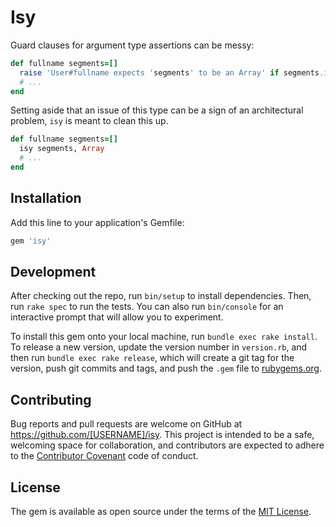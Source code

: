 # Isy

Guard clauses for argument type assertions can be messy:

```ruby
def fullname segments=[]
  raise 'User#fullname expects 'segments' to be an Array' if segments.is_a? Array
  # ...
end
```

Setting aside that an issue of this type can be a sign of an
architectural problem, `isy` is meant to clean this up.

```ruby
def fullname segments=[]
  isy segments, Array
  # ...
end
```

## Installation

Add this line to your application's Gemfile:

```ruby
gem 'isy'
```

## Development

After checking out the repo, run `bin/setup` to install dependencies. Then, run `rake spec` to run the tests. You can also run `bin/console` for an interactive prompt that will allow you to experiment.

To install this gem onto your local machine, run `bundle exec rake install`. To release a new version, update the version number in `version.rb`, and then run `bundle exec rake release`, which will create a git tag for the version, push git commits and tags, and push the `.gem` file to [rubygems.org](https://rubygems.org).

## Contributing

Bug reports and pull requests are welcome on GitHub at https://github.com/[USERNAME]/isy. This project is intended to be a safe, welcoming space for collaboration, and contributors are expected to adhere to the [Contributor Covenant](contributor-covenant.org) code of conduct.


## License

The gem is available as open source under the terms of the [MIT License](http://opensource.org/licenses/MIT).
